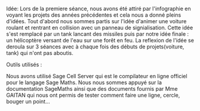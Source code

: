 Idée:
Lors de la premiere séance, nous avons été attiré par l'infographie en voyant les projets des années précédentes et cela nous a donné pleins d'idées.
Tout d'abord nous sommes partis sur l'idée d'animer une voiture roulant et rentrant en collision avec un panneau de signialisation. Cette idée s'est remplacé par un tank lancant des missiles puis par notre idée finale : 
un hélicoptère versant de l'eau sur une forêt en feu.
La reflexion de l'idée se deroula sur 3 séances avec à chaque fois des débuts de projets(voiture, tank) qui n'ont pas aboutis.

Outils utilisés : 

Nous avons utilisé Sage Cell Server qui est le compilateur en ligne officiel pour le langage Sage Maths.
Nous nous sommes appuyé sur la documentation SageMaths ainsi que des documents fournis par Mme GAITAN qui nous ont permis de tester comment faire une ligne, cercle, bouger un point...
 
